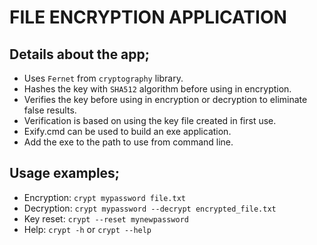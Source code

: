 # FILE ENCRYPTION APPLICATION

## Details about the app;

- Uses `Fernet` from `cryptography` library.
- Hashes the key with `SHA512` algorithm before using in encryption.
- Verifies the key before using in encryption or decryption to eliminate false results.
- Verification is based on using the key file created in first use.
- Exify.cmd can be used to build an exe application.
- Add the exe to the path to use from command line.

## Usage examples;

- Encryption: `crypt mypassword file.txt`
- Decryption: `crypt mypassword --decrypt encrypted_file.txt`
- Key reset: `crypt --reset mynewpassword`
- Help: `crypt -h` or `crypt --help`
